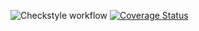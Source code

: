 ![Checkstyle workflow](https://github.com/AlexBenin01/Assignment_2/actions/workflows/checkstyle.yml/badge.svg)
[![Coverage Status](https://coveralls.io/repos/github/AlexBenin01/Assignment_2/badge.svg?branch=develop)](https://coveralls.io/github/AlexBenin01/Assignment_2?branch=develop)
